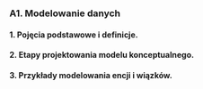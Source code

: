 ### A1. Modelowanie danych

#### 1. Pojęcia podstawowe i definicje. 

#### 2. Etapy projektowania modelu konceptualnego.

#### 3. Przykłady modelowania encji i wiązków.

